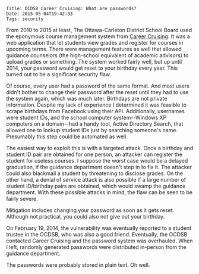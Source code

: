     Title: OCDSB Career Cruising: What are passwords?
    Date: 2015-05-04T19:42:33
    Tags: security

From 2010 to 2015 at least, The Ottawa-Carleton District School Board used the eponymous course management system from [Career Cruising](http://public.careercruising.com/en/). It was a web application that let students view grades and register for courses in upcoming terms. There were management features as well that allowed guidance counselors (the high-school equivalent of academic advisors) to upload grades or something. The system worked fairly well, but up until 2014, your password would get reset to your birthday every year. This turned out to be a significant security flaw.

<!-- more -->

Of course, every user had a password of the same format. And most users didn't bother to change their password after the reset until they had to use the system again, which was much later. Birthdays are not private information. Despite my lack of experience I determined it was feasible to scrape birthdays from Facebook using their API. Additionally, usernames were student IDs, and the school computer system--Windows XP computers on a domain--had a handy tool, Active Directory Search, that allowed one to lookup student IDs just by searching someone's name. Presumably this step could be automated as well.

The easiest way to exploit this is with a targeted attack. Once a birthday and student ID pair are obtained for one person, an attacker can register the student for useless courses. I suppose the worst case would be a delayed graduation, if the guidance department doesn't step in to fix it. The attacker could also blackmail a student by threatening to disclose grades. On the other hand, a denial of service attack is also possible if a large number of student ID/birthday pairs are obtained, which would swamp the guidance department. With these possible attacks in mind, the flaw can be seen to be fairly severe.

Mitigation includes changing your password as soon as it gets reset. Although not practical, you could also not give out your birthday.

On February 19, 2014, the vulnerability was eventually reported to a student trustee in the OCDSB, who was also a good friend. Eventually, the OCDSB contacted Career Cruising and the password system was overhauled. When I left, randomly generated passwords were distributed in-person from the guidance department.

The passwords were probably stored in plain text. Oh well.